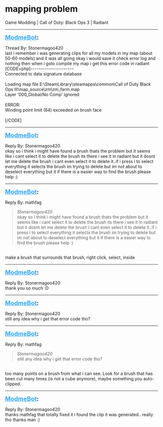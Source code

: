 # mapping problem
Game Modding | Call of Duty: Black Ops 3 | Radiant

---
<strong style="font-size: 1.4em;"><span style="text-decoration: underline;text-decoration-color: #34a7f9;"><span style="color:#34a7f9;">ModmeBot</span></span>:</strong>

<p>Thread By: Stonermagoo420<br />last i remember i was generating clips for all my models in my map (about 50-60 models) and it was all going okay i would save it check error log and nothing then when i goto compile my map i get this error code in radiant<br />[CODE=php]----------------------<br />Connected to data signature database<br /><br />Loading map file E:\SteamLibrary\steamapps\common\Call of Duty Black Ops III\map_source\zm\zm_farm.map<br />Layer &#39;000_Global/No Comp&#39; ignored<br /><br />ERROR:<br /> Winding point limit (64) exceeded on brush face<br /><br />[/CODE]</p>

---
<strong style="font-size: 1.4em;"><span style="text-decoration: underline;text-decoration-color: #34a7f9;"><span style="color:#34a7f9;">ModmeBot</span></span>:</strong>

<p>Reply By: Stonermagoo420<br />okay so i think i might have found a brush thats the problem but it seems like i cant select it to delete the brush its there i see it in radiant but it dosnt let me delete the brush  i cant even select it to delete it..if i press i to select everything it selects the brush im trying to delete but im not about to deselect everything but it if there is a easier way to find the brush please help :)</p>

---
<strong style="font-size: 1.4em;"><span style="text-decoration: underline;text-decoration-color: #34a7f9;"><span style="color:#34a7f9;">ModmeBot</span></span>:</strong>

<p>Reply By: mathfag<br /><blockquote><em>Stonermagoo420</em><br />okay so i think i might have found a brush thats the problem but it seems like i cant select it to delete the brush its there i see it in radiant but it dosnt let me delete the brush  i cant even select it to delete it..if i press i to select everything it selects the brush im trying to delete but im not about to deselect everything but it if there is a easier way to find the brush please help :)  </blockquote><br />make a brush that surrounds that brush, right click, select, inside</p>

---
<strong style="font-size: 1.4em;"><span style="text-decoration: underline;text-decoration-color: #34a7f9;"><span style="color:#34a7f9;">ModmeBot</span></span>:</strong>

<p>Reply By: Stonermagoo420<br />thank you so much :D</p>

---
<strong style="font-size: 1.4em;"><span style="text-decoration: underline;text-decoration-color: #34a7f9;"><span style="color:#34a7f9;">ModmeBot</span></span>:</strong>

<p>Reply By: Stonermagoo420<br />still any idea why i get that error code tho?</p>

---
<strong style="font-size: 1.4em;"><span style="text-decoration: underline;text-decoration-color: #34a7f9;"><span style="color:#34a7f9;">ModmeBot</span></span>:</strong>

<p>Reply By: mathfag<br /><blockquote><em>Stonermagoo420</em><br />still any idea why i get that error code tho?  </blockquote><br /> too many points on a brush from what i can see. Look for a brush that has been cut many times (is not a cube anymore), maybe something you auto-clipped.</p>

---
<strong style="font-size: 1.4em;"><span style="text-decoration: underline;text-decoration-color: #34a7f9;"><span style="color:#34a7f9;">ModmeBot</span></span>:</strong>

<p>Reply By: Stonermagoo420<br />thanks mathfag that totally fixed it i found the clip it was generated.. really tho thanks man :)</p>
